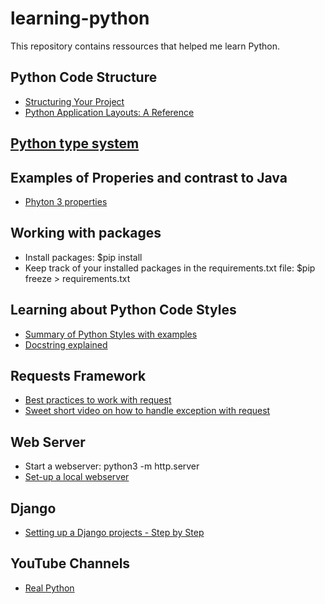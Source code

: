 # learning-python
This repository contains ressources that helped me learn Python.


## Python Code Structure
- [Structuring Your Project](https://docs.python-guide.org/writing/structure/)
- [Python Application Layouts: A Reference](https://realpython.com/python-application-layouts/)

## [Python type system](https://blog.daftcode.pl/first-steps-with-python-type-system-30e4296722af)

## Examples of Properies and contrast to Java
- [Phyton 3 properties](https://www.python-course.eu/python3_properties.php)

## Working with packages
- Install packages: $pip install <package> 
- Keep track of your installed packages in the requirements.txt file: $pip freeze > requirements.txt
  
## Learning about Python Code Styles
- [Summary of Python Styles with examples](https://docs.python-guide.org/writing/style/)
- [Docstring explained](https://www.python.org/dev/peps/pep-0257/)

## Requests Framework
- [Best practices to work with request](https://www.peterbe.com/plog/best-practice-with-retries-with-requests)
- [Sweet short video on how to handle exception with request](https://youtu.be/QCq_wMnS_T0)

## Web Server
- Start a webserver: python3 -m http.server 
- [Set-up a local webserver](https://developer.mozilla.org/en-US/docs/Learn/Common_questions/set_up_a_local_testing_server)

## Django
- [Setting up a Django projects - Step by Step](http://realdjango.herokuapp.com/)

## YouTube Channels
- [Real Python](https://www.youtube.com/channel/UCI0vQvr9aFn27yR6Ej6n5UA)
